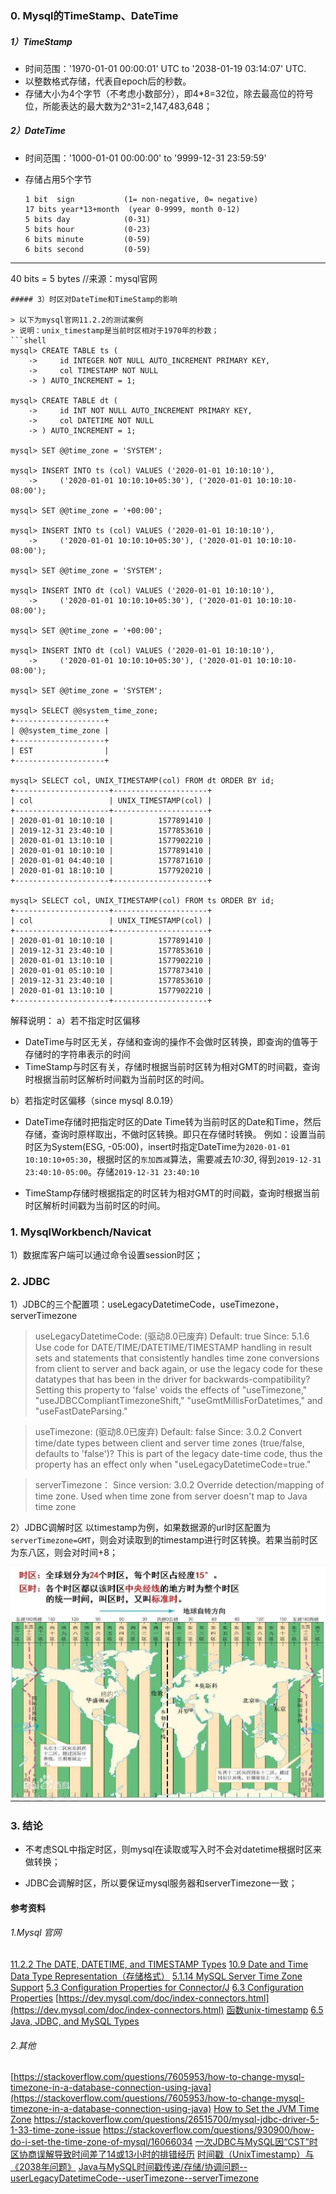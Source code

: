 ### 0. Mysql的TimeStamp、DateTime

##### 1）TimeStamp

* 时间范围：'1970-01-01 00:00:01' UTC to '2038-01-19 03:14:07' UTC.
* 以整数格式存储，代表自epoch后的秒数。
* 存储大小为4个字节（不考虑小数部分），即4*8=32位，除去最高位的符号位，所能表达的最大数为2^31=2,147,483,648；

##### 2）DateTime

* 时间范围：'1000-01-01 00:00:00' to '9999-12-31 23:59:59'

* 存储占用5个字节
  
  ```shell
  1 bit  sign           (1= non-negative, 0= negative)
  17 bits year*13+month  (year 0-9999, month 0-12)
  5 bits day            (0-31)
  5 bits hour           (0-23)
  6 bits minute         (0-59)
  6 bits second         (0-59)
  ```

---------------------------

40 bits = 5 bytes   //来源：mysql官网

```
##### 3）时区对DateTime和TimeStamp的影响

> 以下为mysql官网11.2.2的测试案例
> 说明：unix_timestamp是当前时区相对于1970年的秒数；
```shell
mysql> CREATE TABLE ts (
    ->     id INTEGER NOT NULL AUTO_INCREMENT PRIMARY KEY,
    ->     col TIMESTAMP NOT NULL
    -> ) AUTO_INCREMENT = 1;

mysql> CREATE TABLE dt (
    ->     id INT NOT NULL AUTO_INCREMENT PRIMARY KEY,
    ->     col DATETIME NOT NULL
    -> ) AUTO_INCREMENT = 1;

mysql> SET @@time_zone = 'SYSTEM';

mysql> INSERT INTO ts (col) VALUES ('2020-01-01 10:10:10'),
    ->     ('2020-01-01 10:10:10+05:30'), ('2020-01-01 10:10:10-08:00');

mysql> SET @@time_zone = '+00:00';

mysql> INSERT INTO ts (col) VALUES ('2020-01-01 10:10:10'),
    ->     ('2020-01-01 10:10:10+05:30'), ('2020-01-01 10:10:10-08:00');

mysql> SET @@time_zone = 'SYSTEM';

mysql> INSERT INTO dt (col) VALUES ('2020-01-01 10:10:10'),
    ->     ('2020-01-01 10:10:10+05:30'), ('2020-01-01 10:10:10-08:00');

mysql> SET @@time_zone = '+00:00';

mysql> INSERT INTO dt (col) VALUES ('2020-01-01 10:10:10'),
    ->     ('2020-01-01 10:10:10+05:30'), ('2020-01-01 10:10:10-08:00');

mysql> SET @@time_zone = 'SYSTEM';

mysql> SELECT @@system_time_zone;
+--------------------+
| @@system_time_zone |
+--------------------+
| EST                |
+--------------------+

mysql> SELECT col, UNIX_TIMESTAMP(col) FROM dt ORDER BY id;
+---------------------+---------------------+
| col                 | UNIX_TIMESTAMP(col) |
+---------------------+---------------------+
| 2020-01-01 10:10:10 |          1577891410 |
| 2019-12-31 23:40:10 |          1577853610 |
| 2020-01-01 13:10:10 |          1577902210 |
| 2020-01-01 10:10:10 |          1577891410 |
| 2020-01-01 04:40:10 |          1577871610 |
| 2020-01-01 18:10:10 |          1577920210 |
+---------------------+---------------------+

mysql> SELECT col, UNIX_TIMESTAMP(col) FROM ts ORDER BY id;
+---------------------+---------------------+
| col                 | UNIX_TIMESTAMP(col) |
+---------------------+---------------------+
| 2020-01-01 10:10:10 |          1577891410 |
| 2019-12-31 23:40:10 |          1577853610 |
| 2020-01-01 13:10:10 |          1577902210 |
| 2020-01-01 05:10:10 |          1577873410 |
| 2019-12-31 23:40:10 |          1577853610 |
| 2020-01-01 13:10:10 |          1577902210 |
+---------------------+---------------------+
```

解释说明：
a）若不指定时区偏移

* DateTime与时区无关，存储和查询的操作不会做时区转换，即查询的值等于存储时的字符串表示的时间
* TimeStamp与时区有关，存储时根据当前时区转为相对GMT的时间戳，查询时根据当前时区解析时间戳为当前时区的时间。

b）若指定时区偏移（since mysql 8.0.19）

* DateTime存储时把指定时区的Date Time转为当前时区的Date和Time，然后存储，查询时原样取出，不做时区转换。即只在存储时转换。
  例如：设置当前时区为System(ESG, -05:00)，insert时指定DateTime为`2020-01-01 10:10:10+05:30`，根据时区的`东加西减`算法，需要减去*10:30*, 得到`2019-12-31 23:40:10-05:00`。存储`2019-12-31 23:40:10`

* TimeStamp存储时根据指定的时区转为相对GMT的时间戳，查询时根据当前时区解析时间戳为当前时区的时间。
  
### 1. MysqlWorkbench/Navicat
  
1）数据库客户端可以通过命令设置session时区；
  
### 2. JDBC
  
1）JDBC的三个配置项：useLegacyDatetimeCode，useTimezone，serverTimezone
  
  >  useLegacyDatetimeCode: (驱动8.0已废弃)
  >  Default: true
  >  Since: 5.1.6
  >  Use code for DATE/TIME/DATETIME/TIMESTAMP handling in result sets and statements that consistently handles time zone conversions from client to server and back again, or use the legacy code for these datatypes that has been in the driver for backwards-compatibility? Setting this property to 'false' voids the effects of "useTimezone," "useJDBCCompliantTimezoneShift," "useGmtMillisForDatetimes," and "useFastDateParsing."

> useTimezone:  (驱动8.0已废弃)
> Default:   false
> Since: 3.0.2
> Convert time/date types between client and server time zones (true/false, defaults to 'false')? This is part of the legacy date-time code, thus the property has an effect only when "useLegacyDatetimeCode=true."

> serverTimezone：
> Since version: 3.0.2
> Override detection/mapping of time zone. Used when time zone from server doesn't map to Java time zone

2）JDBC调解时区
以timestamp为例，如果数据源的url时区配置为`serverTimezone=GMT`，则会对读取到的timestamp进行时区转换。若果当前时区为东八区，则会对时间+8；

<img title="" src="pic/1240-20210115025609999.png" alt="时区图" style="zoom: 100%;" data-align="center" width="594">

### 3. 结论

* 不考虑SQL中指定时区，则mysql在读取或写入时不会对datetime根据时区来做转换；

* JDBC会调解时区，所以要保证mysql服务器和serverTimezone一致；
  
#### 参考资料
  
###### 1.Mysql 官网

[11.2.2 The DATE, DATETIME, and TIMESTAMP Types](https://dev.mysql.com/doc/refman/8.0/en/datetime.html)
[10.9 Date and Time Data Type Representation（存储格式）](https://dev.mysql.com/doc/internals/en/date-and-time-data-type-representation.html)
[5.1.14 MySQL Server Time Zone Support](https://dev.mysql.com/doc/refman/8.0/en/time-zone-support.html)
[5.3 Configuration Properties for Connector/J](https://dev.mysql.com/doc/connector-j/5.1/en/connector-j-reference-configuration-properties.html)
[6.3 Configuration Properties](https://dev.mysql.com/doc/connector-j/8.0/en/connector-j-reference-configuration-properties.html)
[https://dev.mysql.com/doc/index-connectors.html](https://dev.mysql.com/doc/index-connectors.html)
[函数unix-timestamp](https://dev.mysql.com/doc/refman/8.0/en/date-and-time-functions.html#function_unix-timestamp)
[6.5 Java, JDBC, and MySQL Types](https://dev.mysql.com/doc/connector-j/8.0/en/connector-j-reference-type-conversions.html)

###### 2.其他

[https://stackoverflow.com/questions/7605953/how-to-change-mysql-timezone-in-a-database-connection-using-java](https://stackoverflow.com/questions/7605953/how-to-change-mysql-timezone-in-a-database-connection-using-java)
[How to Set the JVM Time Zone](https://www.baeldung.com/java-jvm-time-zone)
https://stackoverflow.com/questions/26515700/mysql-jdbc-driver-5-1-33-time-zone-issue
https://stackoverflow.com/questions/930900/how-do-i-set-the-time-zone-of-mysql/16066034
[一次JDBC与MySQL因“CST”时区协商误解导致时间差了14或13小时的排错经历](https://juejin.cn/post/6844903476225376264)
 [时间戳（UnixTimestamp）与 《2038年问题》](https://www.cnblogs.com/chinaboyzzy/p/4597193.html)
[Java与MySQL时间戳传递/存储/协调问题--userLegacyDatetimeCode--userTimezone--serverTimezone](https://www.jianshu.com/p/0adaef17d93a)